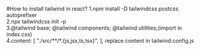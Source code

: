 #How to install tailwind in react?
1.npm install -D tailwindcss postcss autoprefixer <br/>
2.npx tailwindcss init -p <br/>
3.@tailwind base;
@tailwind components;
@tailwind utilities;(import in index.css)
<br/>
4.content: [
    "./src/**/*.{js,jsx,ts,tsx}",
  ],
  replace content in tailwind.config.js